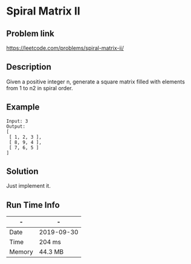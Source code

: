 # Spiral Matrix II

## Problem link
https://leetcode.com/problems/spiral-matrix-ii/

## Description
Given a positive integer n, 
generate a square matrix filled with elements from 1 to n2 in spiral order.
## Example


```
Input: 3
Output:
[
 [ 1, 2, 3 ],
 [ 8, 9, 4 ],
 [ 7, 6, 5 ]
]
```


    


## Solution
Just implement it.


## Run Time Info

\- | \-
------------ | -------------
Date | 2019-09-30
Time | 204 ms
Memory | 44.3 MB	


